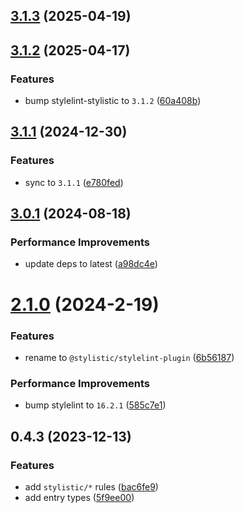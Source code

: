 ## [3.1.3](https://github.com/stylelint-types/stylelint-stylistic/compare/v3.1.2...v3.1.3) (2025-04-19)



## [3.1.2](https://github.com/stylelint-types/stylelint-stylistic/compare/v3.1.1...v3.1.2) (2025-04-17)


### Features

* bump stylelint-stylistic to `3.1.2` ([60a408b](https://github.com/stylelint-types/stylelint-stylistic/commit/60a408b1fc7536dfee40c8b7deb7b3e5a4a01ac2))



## [3.1.1](https://github.com/stylelint-types/stylelint-stylistic/compare/v3.0.1...v3.1.1) (2024-12-30)


### Features

* sync to `3.1.1` ([e780fed](https://github.com/stylelint-types/stylelint-stylistic/commit/e780fed49e206d4654918a1bdc7e83715c6e599f))



## [3.0.1](https://github.com/stylelint-types/stylelint-stylistic/compare/v2.1.0...v3.0.1) (2024-08-18)


### Performance Improvements

* update deps to latest ([a98dc4e](https://github.com/stylelint-types/stylelint-stylistic/commit/a98dc4e209749cdda648b60043259b6629aaf9a2))



# [2.1.0](https://github.com/stylelint-types/stylelint-stylistic/compare/v0.4.3...v2.1.0) (2024-2-19)


### Features

* rename to `@stylistic/stylelint-plugin` ([6b56187](https://github.com/stylelint-types/stylelint-stylistic/commit/6b56187a2fb23399f25444988aafc273ee2b53e9))


### Performance Improvements

* bump stylelint to `16.2.1` ([585c7e1](https://github.com/stylelint-types/stylelint-stylistic/commit/585c7e15ff3a8cd8173acc6969c6647b4966d201))



## 0.4.3 (2023-12-13)


### Features

* add `stylistic/*` rules ([bac6fe9](https://github.com/stylelint-types/stylelint-stylistic/commit/bac6fe9345ef1ffb03cf679cf7cd97d8bd12a8db))
* add entry types ([5f9ee00](https://github.com/stylelint-types/stylelint-stylistic/commit/5f9ee0054d6bdd5fa1d5d5e04896353cf1248b48))



